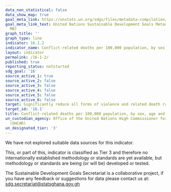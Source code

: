 ```yaml
---
data_non_statistical: false
data_show_map: true
goal_meta_link: https://unstats.un.org/sdgs/files/metadata-compilation/Metadata-Goal-16.pdf
goal_meta_link_text: United Nations Sustainable Development Goals Metadata (PDF 1.3
  MB)
graph_title: ''
graph_type: line
indicator: 16.1.2
indicator_name: Conflict-related deaths per 100,000 population, by sex, age and cause
layout: indicator
permalink: /16-1-2/
published: true
reporting_status: notstarted
sdg_goal: '16'
source_active_1: true
source_active_2: false
source_active_3: false
source_active_4: false
source_active_5: false
source_active_6: false
target: Significantly reduce all forms of violence and related death rates everywhere
target_id: '16.1'
title: Conflict-related deaths per 100,000 population, by sex, age and cause
un_custodian_agency: Office of the United Nations High Commissioner for Human Rights
  (OHCHR)
un_designated_tier: '3'
---
```

We have not explored suitable data sources for this indicator.

This, or part of this, indicator is classified as Tier 3 and therefore no internationally established methodology or standards are yet available, but methodology or standards are being (or will be) developed or tested.

The Sustainable Development Goals Secretariat is a collaborative project, if you have any feedback or suggestions for data please contact us at: sdg.secretariat@statsghana.gov.gh
